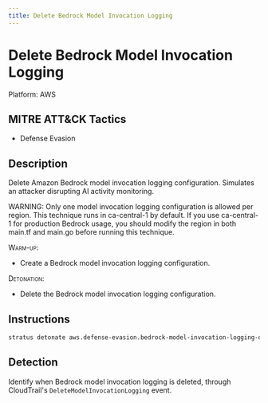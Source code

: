 ```yaml
---
title: Delete Bedrock Model Invocation Logging
---
```


# Delete Bedrock Model Invocation Logging




Platform: AWS

## MITRE ATT&CK Tactics


- Defense Evasion

## Description


Delete Amazon Bedrock model invocation logging configuration. Simulates an attacker disrupting AI activity monitoring.

WARNING: Only one model invocation logging configuration is allowed per region. This technique runs in ca-central-1 by default.
If you use ca-central-1 for production Bedrock usage, you should modify the region in both main.tf and main.go before running this technique.

<span style="font-variant: small-caps;">Warm-up</span>: 

- Create a Bedrock model invocation logging configuration.

<span style="font-variant: small-caps;">Detonation</span>: 

- Delete the Bedrock model invocation logging configuration.


## Instructions

```bash title="Detonate with Stratus Red Team"
stratus detonate aws.defense-evasion.bedrock-model-invocation-logging-delete
```
## Detection


Identify when Bedrock model invocation logging is deleted, through CloudTrail's <code>DeleteModelInvocationLogging</code> event.


